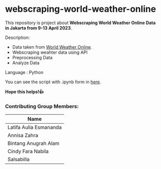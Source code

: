 # webscraping-world-weather-online

This repository is project about **Webscraping World Weather Online Data in Jakarta from 9-13 April 2023**.

Description:
- Data taken from [World Weather Online](https://www.worldweatheronline.com/).
- Webscraping weahter data using API
- Preprocessing Data
- Analyze Data
  
Language : Python

You can see the script with .ipynb form in [here]().

**Hope this helps!👍**

### Contributing Group Members:
|Name     | 
|---------|
|Latifa Aulia Esmananda|
|Annisa Zahra|
|Bintang Anugrah Alam|
|Cindy Fara Nabila|
|Salsabilla|
